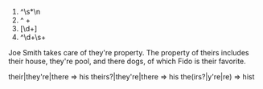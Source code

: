 1. ^\s*\n
2. ^ +
3. \[\d+\]
4. ^\d+\s+

Joe Smith takes care of they're property. The property of theirs includes their house, they're pool, and there dogs, of which Fido is their favorite.

their|they're|there => his
theirs?|they're|there => his
the(irs?|y're|re) => hist
